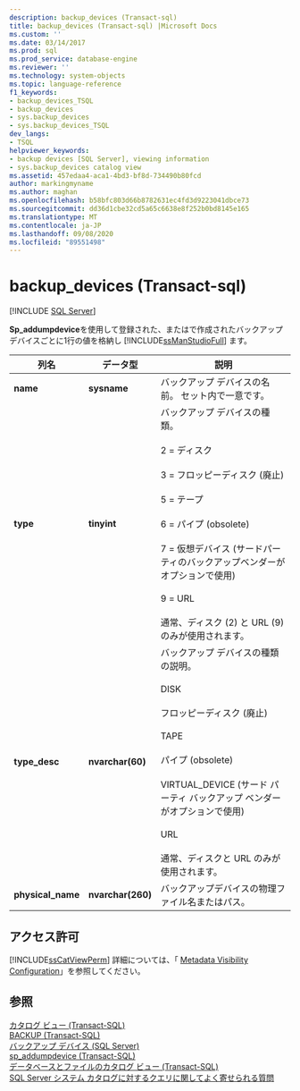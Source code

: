 ```yaml
---
description: backup_devices (Transact-sql)
title: backup_devices (Transact-sql) |Microsoft Docs
ms.custom: ''
ms.date: 03/14/2017
ms.prod: sql
ms.prod_service: database-engine
ms.reviewer: ''
ms.technology: system-objects
ms.topic: language-reference
f1_keywords:
- backup_devices_TSQL
- backup_devices
- sys.backup_devices
- sys.backup_devices_TSQL
dev_langs:
- TSQL
helpviewer_keywords:
- backup devices [SQL Server], viewing information
- sys.backup_devices catalog view
ms.assetid: 457edaa4-aca1-4bd3-bf8d-734490b80fcd
author: markingmyname
ms.author: maghan
ms.openlocfilehash: b58bfc803d66b8782631ec4fd3d9223041dbce73
ms.sourcegitcommit: dd36d1cbe32cd5a65c6638e8f252b0bd8145e165
ms.translationtype: MT
ms.contentlocale: ja-JP
ms.lasthandoff: 09/08/2020
ms.locfileid: "89551498"
---
```

# <a name="sysbackup_devices-transact-sql"></a>backup_devices (Transact-sql)
[!INCLUDE [SQL Server](../../includes/applies-to-version/sqlserver.md)]

  **Sp_addumpdevice**を使用して登録された、またはで作成されたバックアップデバイスごとに1行の値を格納し [!INCLUDE[ssManStudioFull](../../includes/ssmanstudiofull-md.md)] ます。  
  
|列名|データ型|説明|  
|-----------------|---------------|-----------------|  
|**name**|**sysname**|バックアップ デバイスの名前。 セット内で一意です。|  
|**type**|**tinyint**|バックアップ デバイスの種類。<br /><br /> 2 = ディスク<br /><br /> 3 = フロッピーディスク (廃止)<br /><br /> 5 = テープ<br /><br /> 6 = パイプ (obsolete)<br /><br /> 7 = 仮想デバイス (サードパーティのバックアップベンダーがオプションで使用)<br /><br /> 9 = URL<br /><br />通常、ディスク (2) と URL (9) のみが使用されます。|  
|**type_desc**|**nvarchar(60)**|バックアップ デバイスの種類の説明。<br /><br /> DISK<br /><br /> フロッピーディスク (廃止)<br /><br /> TAPE<br /><br /> パイプ (obsolete)<br /><br /> VIRTUAL_DEVICE (サード パーティ バックアップ ベンダーがオプションで使用)<br /><br /> URL <br /><br /> 通常、ディスクと URL のみが使用されます。|  
|**physical_name**|**nvarchar(260)**|バックアップデバイスの物理ファイル名またはパス。|  
  
## <a name="permissions"></a>アクセス許可  
 [!INCLUDE[ssCatViewPerm](../../includes/sscatviewperm-md.md)] 詳細については、「 [Metadata Visibility Configuration](../../relational-databases/security/metadata-visibility-configuration.md)」を参照してください。  
  
## <a name="see-also"></a>参照  
 [カタログ ビュー &#40;Transact-SQL&#41;](../../relational-databases/system-catalog-views/catalog-views-transact-sql.md)   
 [BACKUP &#40;Transact-SQL&#41;](../../t-sql/statements/backup-transact-sql.md)   
 [バックアップ デバイス &#40;SQL Server&#41;](../../relational-databases/backup-restore/backup-devices-sql-server.md)   
 [sp_addumpdevice &#40;Transact-SQL&#41;](../../relational-databases/system-stored-procedures/sp-addumpdevice-transact-sql.md)   
 [データベースとファイルのカタログ ビュー &#40;Transact-SQL&#41;](../../relational-databases/system-catalog-views/databases-and-files-catalog-views-transact-sql.md)   
 [SQL Server システム カタログに対するクエリに関してよく寄せられる質問](../../relational-databases/system-catalog-views/querying-the-sql-server-system-catalog-faq.md)  
  
  
